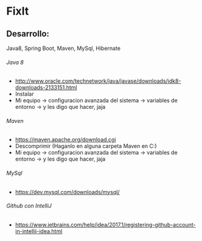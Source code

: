 # FixIt

## Desarrollo:

Java8, Spring Boot, Maven, MySql, Hibernate

###### Java 8
- http://www.oracle.com/technetwork/java/javase/downloads/jdk8-downloads-2133151.html
- Instalar
- Mi equipo -> configuracion avanzada del sistema -> variables de entorno -> y les digo que hacer, jaja
  
###### Maven
- https://maven.apache.org/download.cgi
- Descomprimir (Haganlo en alguna carpeta Maven en C:)
- Mi equipo -> configuracion avanzada del sistema -> variables de entorno -> y les digo que hacer, jaja
  
###### MySql
- https://dev.mysql.com/downloads/mysql/

###### Github con IntelliJ
- https://www.jetbrains.com/help/idea/2017.1/registering-github-account-in-intellij-idea.html

